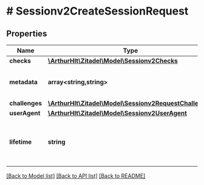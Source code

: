 # # Sessionv2CreateSessionRequest

## Properties

Name | Type | Description | Notes
------------ | ------------- | ------------- | -------------
**checks** | [**\ArthurHlt\Zitadel\Model\Sessionv2Checks**](Sessionv2Checks.md) |  | [optional]
**metadata** | **array<string,string>** | \&quot;custom key value list to be stored on the session\&quot; | [optional]
**challenges** | [**\ArthurHlt\Zitadel\Model\Sessionv2RequestChallenges**](Sessionv2RequestChallenges.md) |  | [optional]
**userAgent** | [**\ArthurHlt\Zitadel\Model\Sessionv2UserAgent**](Sessionv2UserAgent.md) |  | [optional]
**lifetime** | **string** | \&quot;duration (in seconds) after which the session will be automatically invalidated\&quot; | [optional]

[[Back to Model list]](../../README.md#models) [[Back to API list]](../../README.md#endpoints) [[Back to README]](../../README.md)
